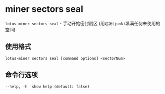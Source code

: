 # miner sectors seal

`lotus-miner sectors seal` - 手动开始密封扇区 (用`垃圾(junk)`填满任何未使用的空间)

## 使用格式

```shell
lotus-miner sectors seal [command options] <sectorNum>
```

## 命令行选项

```shell
--help, -h  show help (default: false)
```


